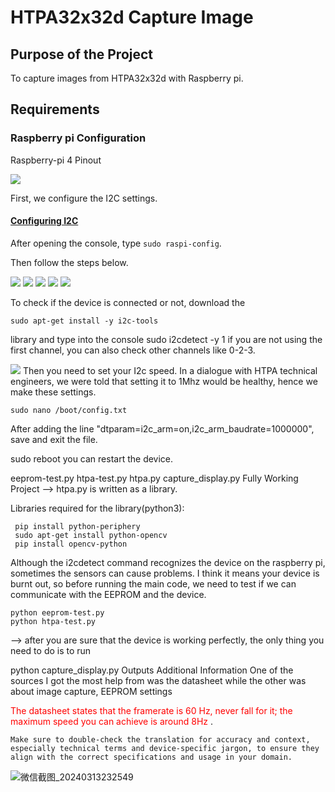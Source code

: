# HTPA32x32d Capture Image

## Purpose of the Project
To capture images from HTPA32x32d with Raspberry pi.


## Requirements


### Raspberry pi Configuration


Raspberry-pi 4 Pinout


<img src="Markdown/images/raspberry-pi-4.png">


First, we configure the I2C settings.


#### [Configuring I2C](https://learn.adafruit.com/adafruits-raspberry-pi-lesson-4-gpio-setup/configuring-i2c)


After opening the console, type `sudo raspi-config`.


Then follow the steps below.

<img src="Markdown/images/learn_raspberry_pi_interfacing.png">
<img src="Markdown/images/learn_raspberry_pi_advancedopt.png">
<img src="Markdown/images/learn_raspberry_pi_i2c.png">
<img src="Markdown/images/learn_raspberry_pi_wouldyoukindly.png">
<img src="Markdown/images/learn_raspberry_pi_i2ckernel.png">
                
                
To check if the device is connected or not, 
download the 
```
sudo apt-get install -y i2c-tools
```

library and type into the console
sudo i2cdetect -y 1
if you are not using the first channel, you can also check other channels like 0-2-3.

<img src="Markdown/images/learn_raspberry_pi_i2c-detect.png">
Then you need to set your I2c speed. In a dialogue with HTPA technical engineers, we were told that setting it to 1Mhz would be healthy, hence we make these settings.

```
sudo nano /boot/config.txt
```
After adding the line "dtparam=i2c_arm=on,i2c_arm_baudrate=1000000", save and exit the file.


sudo reboot
you can restart the device.


eeprom-test.py
htpa-test.py
htpa.py
capture_display.py
Fully Working Project
--> htpa.py is written as a library.

Libraries required for the library(python3):
```
 pip install python-periphery
 sudo apt-get install python-opencv
 pip install opencv-python
```


Although the i2cdetect command recognizes the device on the raspberry pi, sometimes the sensors can cause problems. I think it means your device is burnt out, so before running the main code, we need to test if we can communicate with the EEPROM and the device.

```
python eeprom-test.py
python htpa-test.py
```
--> after you are sure that the device is working perfectly, the only thing you need to do is to run


python capture_display.py
Outputs
Additional Information
One of the sources I got the most help from was the datasheet while the other was about image capture, EEPROM settings

<span style="color:red">The datasheet states that the framerate is 60 Hz, never fall for it; the maximum speed you can achieve is around 8Hz </span>.

```
Make sure to double-check the translation for accuracy and context, especially technical terms and device-specific jargon, to ensure they align with the correct specifications and usage in your domain.
```
![微信截图_20240313232549](https://github.com/zhaochengwei/HTPA32x32d_Raspberry_pi/assets/13081827/455b83c7-d131-4e3e-a960-77ddb73ab519)

